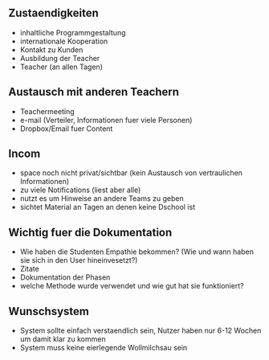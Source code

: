 ## Zustaendigkeiten
* inhaltliche Programmgestaltung
* internationale Kooperation
* Kontakt zu Kunden
* Ausbildung der Teacher
* Teacher (an allen Tagen)

## Austausch mit anderen Teachern
* Teachermeeting
* e-mail (Verteiler, Informationen fuer viele Personen)
* Dropbox/Email fuer Content

## Incom
* space noch nicht privat/sichtbar (kein Austausch von vertraulichen Informationen)
* zu viele Notifications (liest aber alle)
* nutzt es um Hinweise an andere Teams zu geben
* sichtet Material an Tagen an denen keine Dschool ist

## Wichtig fuer die Dokumentation 
* Wie haben die Studenten Empathie bekommen? (Wie und wann haben sie sich in den User hineinvesetzt?)
* Zitate
* Dokumentation der Phasen
* welche Methode wurde verwendet und wie gut hat sie funktioniert?


## Wunschsystem
* System sollte einfach verstaendlich sein, Nutzer haben nur 6-12 Wochen um damit klar zu kommen
* System muss keine eierlegende Wollmilchsau sein